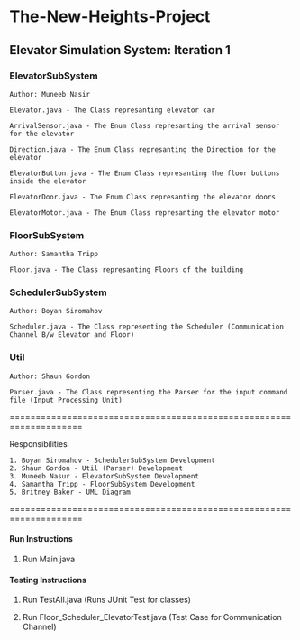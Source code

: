 # The-New-Heights-Project

## Elevator Simulation System: Iteration 1


### ElevatorSubSystem
    Author: Muneeb Nasir
    
    Elevator.java - The Class represanting elevator car
		
	ArrivalSensor.java - The Enum Class represanting the arrival sensor for the elevator 
	
	Direction.java - The Enum Class represanting the Direction for the elevator 
    	    
    ElevatorButton.java - The Enum Class represanting the floor buttons inside the elevator 
    
    ElevatorDoor.java - The Enum Class represanting the elevator doors 
           
    ElevatorMotor.java - The Enum Class represanting the elevator motor 

   
### FloorSubSystem
	Author: Samantha Tripp
	
	Floor.java - The Class represanting Floors of the building
	    
			
### SchedulerSubSystem
    Author: Boyan Siromahov
    
    Scheduler.java - The Class representing the Scheduler (Communication Channel B/w Elevator and Floor)

### Util
    Author: Shaun Gordon
        
    Parser.java - The Class representing the Parser for the input command file (Input Processing Unit)
    
====================================================================

Responsibilities

    1. Boyan Siromahov - SchedulerSubSystem Development 
    2. Shaun Gordon - Util (Parser) Development
    3. Muneeb Nasur - ElevatorSubSystem Development
    4. Samantha Tripp - FloorSubSystem Development
    5. Britney Baker - UML Diagram
    
====================================================================

#### Run Instructions

1. Run Main.java

#### Testing Instructions

1. Run TestAll.java (Runs JUnit Test for classes)

2. Run Floor_Scheduler_ElevatorTest.java (Test Case for Communication Channel)



